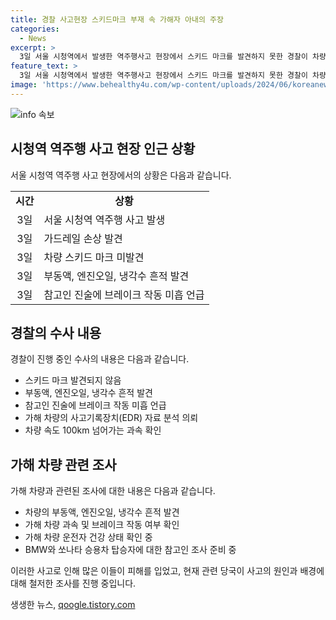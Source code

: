 ```yaml
---
title: 경찰 사고현장 스키드마크 부재 속 가해자 아내의 주장
categories:
  - News
excerpt: >
  3일 서울 시청역에서 발생한 역주행사고 현장에서 스키드 마크를 발견하지 못한 경찰이 차량의 제동 장치 작동 여부를 확인 중이다. 가해 차량은 1일 밤 시속 100km가 넘는 속도로 역주행하다가 사고를 일으켰으며, 경찰은 사고 당시의 상황을 조사하고 있다. 사고 당시 차량의 블랙박스를 분석하고, 참고인들의 진술을 토대로 사고 경위를 확인 중이다. 가해 차량 운전자는 부상으로 인해 직접 경찰 조사를 받지 못하고 있으며, 경찰은 사고 예방을 위해 정책적인 노력을 강화할 예정이다.
feature_text: >
  3일 서울 시청역에서 발생한 역주행사고 현장에서 스키드 마크를 발견하지 못한 경찰이 차량의 제동 장치 작동 여부를 확인 중이다. 가해 차량은 1일 밤 시속 100km가 넘는 속도로 역주행하다가 사고를 일으켰으며, 경찰은 사고 당시의 상황을 조사하고 있다. 사고 당시 차량의 블랙박스를 분석하고, 참고인들의 진술을 토대로 사고 경위를 확인 중이다. 가해 차량 운전자는 부상으로 인해 직접 경찰 조사를 받지 못하고 있으며, 경찰은 사고 예방을 위해 정책적인 노력을 강화할 예정이다.
image: 'https://www.behealthy4u.com/wp-content/uploads/2024/06/koreanews.jpg'
---
```


<p><img src="https://www.behealthy4u.com/wp-content/uploads/2024/06/koreanews.jpg" alt="info 속보" /></p>

<h2 data-ke-size="size26">시청역 역주행 사고 현장 인근 상황</h2>

<p data-ke-size="size16">서울 시청역 역주행 사고 현장에서의 상황은 다음과 같습니다.</p>

<table>
    <tr>
        <td style="text-align: center; height: 17px;"><b>시간</b></td>
        <td style="text-align: center; height: 17px;"><b>상황</b></td>
    </tr>
    <tr>
        <td style="text-align: center; height: 17px;">3일</td>
        <td>서울 시청역 역주행 사고 발생</td>
    </tr>
    <tr>
        <td style="text-align: center; height: 17px;">3일</td>
        <td>가드레일 손상 발견</td>
    </tr>
    <tr>
        <td style="text-align: center; height: 17px;">3일</td>
        <td>차량 스키드 마크 미발견</td>
    </tr>
    <tr>
        <td style="text-align: center; height: 17px;">3일</td>
        <td>부동액, 엔진오일, 냉각수 흔적 발견</td>
    </tr>
    <tr>
        <td style="text-align: center; height: 17px;">3일</td>
        <td>참고인 진술에 브레이크 작동 미흡 언급</td>
    </tr>
</table>

<h2 data-ke-size="size26">경찰의 수사 내용</h2>

<p data-ke-size="size16">경찰이 진행 중인 수사의 내용은 다음과 같습니다.</p>

<ul>
    <li>스키드 마크 발견되지 않음</li>
    <li>부동액, 엔진오일, 냉각수 흔적 발견</li>
    <li>참고인 진술에 브레이크 작동 미흡 언급</li>
    <li>가해 차량의 사고기록장치(EDR) 자료 분석 의뢰</li>
    <li>차량 속도 100km 넘어가는 과속 확인</li>
</ul>

<h2 data-ke-size="size26">가해 차량 관련 조사</h2>

<p data-ke-size="size16">가해 차량과 관련된 조사에 대한 내용은 다음과 같습니다.</p>

<ul>
    <li>차량의 부동액, 엔진오일, 냉각수 흔적 발견</li>
    <li>가해 차량 과속 및 브레이크 작동 여부 확인</li>
    <li>가해 차량 운전자 건강 상태 확인 중</li>
    <li>BMW와 쏘나타 승용차 탑승자에 대한 참고인 조사 준비 중</li>
</ul>

<p>이러한 사고로 인해 많은 이들이 피해를 입었고, 현재 관련 당국이 사고의 원인과 배경에 대해 철저한 조사를 진행 중입니다.</p>
생생한 뉴스, <a href="https://qoogle.tistory.com" rel="dofollow">qoogle.tistory.com</a>


